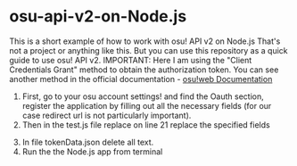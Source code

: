 # osu-api-v2-on-Node.js
This is a short example of how to work with osu! API v2 on Node.js
That's not a project or anything like this. But you can use this repository as a quick guide to use osu! API v2.
IMPORTANT: Here I am using the "Client Credentials Grant" method to obtain the authorization token.
You can see another method in the official documentation - [osu!web Documentation](https://osu.ppy.sh/docs/index.html)
1. First, go to your osu account settings! and find the Oauth section, register the application by filling out all the necessary fields (for our case redirect url is not particularly important).
2. Then in the test.js file replace on line 21 replace the specified fields
<script>
//here you should replace "your_client_id" and "your_client_secret".
  //You can take it from your accaunt settings after registration of your app.
let body = "client_id=your_client_id&client_secret=your_client_secret&grant_type=client_credentials&scope=public";
</script>
3. In file tokenData.json delete all text.
4. Run the the Node.js app from terminal

